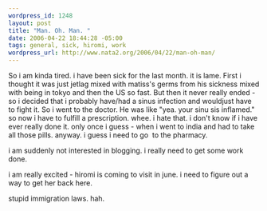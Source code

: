 ```yaml
--- 
wordpress_id: 1248
layout: post
title: "Man. Oh. Man. "
date: 2006-04-22 18:44:28 -05:00
tags: general, sick, hiromi, work
wordpress_url: http://www.nata2.org/2006/04/22/man-oh-man/
---
```

So i am kinda tired. i have been sick for the last month. it is lame. First i thought it was just jetlag mixed with matiss's germs from his sickness mixed with being in tokyo and then the US so fast. But then it never really ended - so i decided that i probably have/had a sinus infection and wouldjust have to fight it. So i went to the doctor. He was like "yea. your sinu sis inflamed." so now i have to fulfill a prescription. whee. i hate that. i don't know if i have ever really done it. only once i guess - when i went to india and had to take all those pills. anyway. i guess i need to go  to the pharmacy.

i am suddenly not interested in blogging. i really need to get some work done.

i am really excited - hiromi is coming to visit in june. i need to figure out a way to get her back here.

stupid immigration laws. hah.
